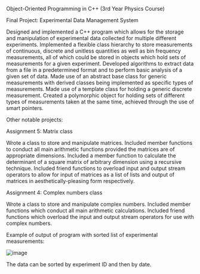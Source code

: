 Object-Oriented Programming in C++ (3rd Year Physics Course)

Final Project: Experimental Data Management System 

Designed and implemented a C++ program which allows for the storage and manipulation of experimental data collected for multiple different experiments. Implemented a flexible class hierarchy to store measurements of continuous, discrete and unitless quantities as well as bin frequency measurements, all of which could be stored in objects which hold sets of measurements for a given experiment. Developed algorithms to extract data from a file in a predetermined format and to perform basic analysis of a given set of data. Made use of an abstract base class for generic measurements with derived classes being implemented as specific
types of measurements. Made use of a template class for holding a generic discrete measurement. Created a polymorphic object for holding sets of different types of measurements taken at the same time, achieved through the use of smart pointers.

Other notable projects:

Assignment 5: Matrix class

Wrote a class to store and manipulate matrices. Included member functions to conduct all main arithmetic functions provided the matrices are of appropriate dimensions. Included a member function to calculate the determinant of a square matrix of arbitrary dimension using a recursive technique. Included friend functions to overload input and output stream operators to allow for input of matrices as a list of lists and output of matrices in aesthetically-pleasing form respectively.

Assignment 4: Complex numbers class

Wrote a class to store and manipulate complex numbers. Included member functions which conduct all main arithmetic calculations. Included friend functions which overload the input and output stream operators for use with complex numbers.

Example of output of program with sorted list of experimental measurements:

![image](https://user-images.githubusercontent.com/74107623/160884843-f1da28b8-49cf-4f19-9ff3-9cbac42ff7d8.png)

The data can be sorted by experiment ID and then by date.
